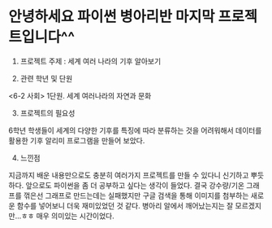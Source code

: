 # 안녕하세요 파이썬 병아리반 마지막 프로젝트입니다^^
1. 프로젝트 주제 : 세계 여러 나라의 기후 알아보기

2. 관련 학년 및 단원 

<6-2 사회> 1단원. 세계 여러나라의 자연과 문화

3. 프로젝트의 필요성

6학년 학생들이 세계의 다양한 기후를 특징에 따라 분류하는 것을 어려워해서 데이터를 활용한 기후 알리미 프로그램을 만들어 보았다.

4. 느낀점

지금까지 배운 내용만으로도 충분히 여러가지 프로젝트를 만들 수 있다니 신기하고 뿌듯하다. 앞으로도 파이썬을 좀 더 공부하고 싶다는 생각이 들었다. 결국 강수량/기온 그래프를 꺾은선 그래프로 만드는데는 실패했지만 구글 검색을 통해 이미지를 첨부하는 새로운 함수를 넣어보니 더욱 재미있었던 것 같다. 병아리 알에서 깨어났는지는 잘 모르겠지만...ㅎㅎ 매우 의미있는 시간이었다. 
